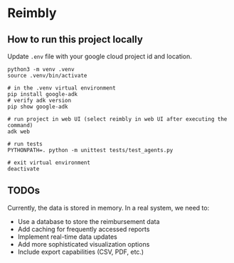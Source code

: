 # Reimbly

## How to run this project locally
Update `.env` file with your google cloud project id and location.

```
python3 -m venv .venv
source .venv/bin/activate

# in the .venv virtual environment
pip install google-adk
# verify adk version
pip show google-adk

# run project in web UI (select reimbly in web UI after executing the command)
adk web

# run tests
PYTHONPATH=. python -m unittest tests/test_agents.py

# exit virtual environment
deactivate
```



## TODOs
Currently, the data is stored in memory. In a real system, we need to:
- Use a database to store the reimbursement data
- Add caching for frequently accessed reports
- Implement real-time data updates
- Add more sophisticated visualization options
- Include export capabilities (CSV, PDF, etc.)